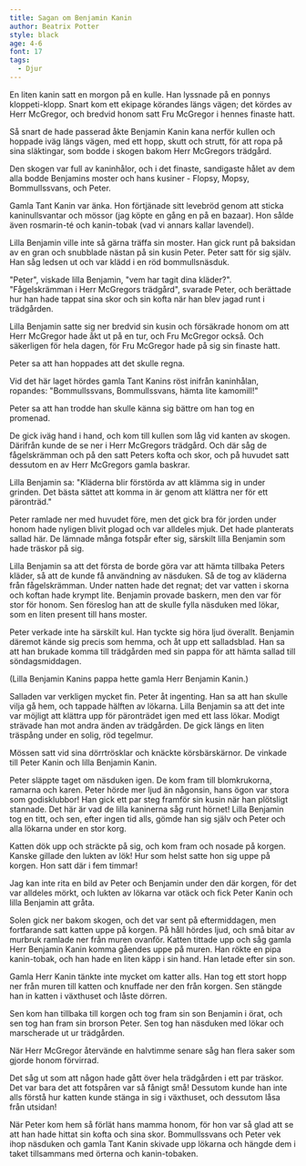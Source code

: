 ```yaml
---
title: Sagan om Benjamin Kanin
author: Beatrix Potter
style: black
age: 4-6
font: 17
tags:
  - Djur
---
```


En liten kanin satt en morgon på en kulle. Han lyssnade på en ponnys kloppeti-klopp. Snart kom ett ekipage körandes längs vägen; det kördes av Herr McGregor, och bredvid honom satt Fru McGregor i hennes finaste hatt.

Så snart de hade passerad åkte Benjamin Kanin kana nerför kullen och hoppade iväg längs vägen, med ett hopp, skutt och strutt, för att ropa på sina släktingar, som bodde i skogen bakom Herr McGregors trädgård.

Den skogen var full av kaninhålor, och i det finaste, sandigaste hålet av dem alla bodde Benjamins moster och hans kusiner - Flopsy, Mopsy, Bommullssvans, och Peter.

Gamla Tant Kanin var änka. Hon förtjänade sitt levebröd genom att sticka kaninullsvantar och mössor (jag köpte en gång en på en bazaar). Hon sålde även rosmarin-té och kanin-tobak (vad vi annars kallar lavendel).

Lilla Benjamin ville inte så gärna träffa sin moster. Han gick runt på baksidan av en gran och snubblade nästan på sin kusin Peter. Peter satt för sig själv. Han såg ledsen ut och var klädd i en röd bommullsnäsduk.

"Peter", viskade lilla Benjamin, "vem har tagit dina kläder?". "Fågelskrämman i Herr McGregors trädgård", svarade Peter, och berättade hur han hade tappat sina skor och sin kofta när han blev jagad runt i trädgården.

Lilla Benjamin satte sig ner bredvid sin kusin och försäkrade honom om att Herr McGregor hade åkt ut på en tur, och Fru McGregor också. Och säkerligen för hela dagen, för Fru McGregor hade på sig sin finaste hatt.

Peter sa att han hoppades att det skulle regna.

Vid det här laget hördes gamla Tant Kanins röst inifrån kaninhålan, ropandes: "Bommullssvans, Bommullssvans, hämta lite kamomill!"

Peter sa att han trodde han skulle känna sig bättre om han tog en promenad.

De gick iväg hand i hand, och kom till kullen som låg vid kanten av skogen. Därifrån kunde de se ner i Herr McGregors trädgård. Och där såg de fågelskrämman och på den satt Peters kofta och skor, och på huvudet satt dessutom en av Herr McGregors gamla baskrar.

Lilla Benjamin sa: "Kläderna blir förstörda av att klämma sig in under grinden. Det bästa sättet att komma in är genom att klättra ner för ett päronträd."

Peter ramlade ner med huvudet före, men det gick bra för jorden under honom hade nyligen blivit plogad och var alldeles mjuk. Det hade planterats sallad här. De lämnade många fotspår efter sig, särskilt lilla Benjamin som hade träskor på sig.

Lilla Benjamin sa att det första de borde göra var att hämta tillbaka Peters kläder, så att de kunde få användning av näsduken. Så de tog av kläderna från fågelskrämman. Under natten hade det regnat; det var vatten i skorna och koftan hade krympt lite. Benjamin provade baskern, men den var för stor för honom. Sen föreslog han att de skulle fylla näsduken med lökar, som en liten present till hans moster.

Peter verkade inte ha särskilt kul. Han tyckte sig höra ljud överallt. Benjamin däremot kände sig precis som hemma, och åt upp ett salladsblad. Han sa att han brukade komma till trädgården med sin pappa för att hämta sallad till söndagsmiddagen.

(Lilla Benjamin Kanins pappa hette gamla Herr Benjamin Kanin.)

Salladen var verkligen mycket fin. Peter åt ingenting. Han sa att han skulle vilja gå hem, och tappade hälften av lökarna. Lilla Benjamin sa att det inte var möjligt att klättra upp för päronträdet igen med ett lass lökar. Modigt strävade han mot andra änden av trädgården. De gick längs en liten träspång under en solig, röd tegelmur.

Mössen satt vid sina dörrtrösklar och knäckte körsbärskärnor. De vinkade till Peter Kanin och lilla Benjamin Kanin.

Peter släppte taget om näsduken igen. De kom fram till blomkrukorna, ramarna och karen. Peter hörde mer ljud än någonsin, hans ögon var stora som godisklubbor! Han gick ett par steg framför sin kusin när han plötsligt stannade. Det här är vad de lilla kaninerna såg runt hörnet! Lilla Benjamin tog en titt, och sen, efter ingen tid alls, gömde han sig själv och Peter och alla lökarna under en stor korg.

Katten dök upp och sträckte på sig, och kom fram och nosade på korgen. Kanske gillade den lukten av lök! Hur som helst satte hon sig uppe på korgen. Hon satt där i fem timmar!

Jag kan inte rita en bild av Peter och Benjamin under den där korgen, för det var alldeles mörkt, och lukten av lökarna var otäck och fick Peter Kanin och lilla Benjamin att gråta.

Solen gick ner bakom skogen, och det var sent på eftermiddagen, men fortfarande satt katten uppe på korgen. På håll hördes ljud, och små bitar av murbruk ramlade ner från muren ovanför. Katten tittade upp och såg gamla Herr Benjamin Kanin komma gåendes uppe på muren. Han rökte en pipa kanin-tobak, och han hade en liten käpp i sin hand. Han letade efter sin son.

Gamla Herr Kanin tänkte inte mycket om katter alls. Han tog ett stort hopp ner från muren till katten och knuffade ner den från korgen. Sen stängde han in katten i växthuset och låste dörren.

Sen kom han tillbaka till korgen och tog fram sin son Benjamin i örat, och sen tog han fram sin brorson Peter. Sen tog han näsduken med lökar och marscherade ut ur trädgården.

När Herr McGregor återvände en halvtimme senare såg han flera saker som gjorde honom förvirrad.

Det såg ut som att någon hade gått över hela trädgården i ett par träskor. Det var bara det att fotspåren var så fånigt små! Dessutom kunde han inte alls förstå hur katten kunde stänga in sig i växthuset, och dessutom låsa från utsidan!

När Peter kom hem så förlät hans mamma honom, för hon var så glad att se att han hade hittat sin kofta och sina skor. Bommullssvans och Peter vek ihop näsduken och gamla Tant Kanin skivade upp lökarna och hängde dem i taket tillsammans med örterna och kanin-tobaken.
